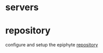 servers
===

# repository

configure and setup the epiphyte [repository](https://github.com/epiphyte/repository)


